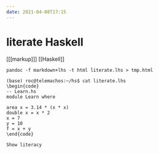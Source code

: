 ```yaml
---
date: 2021-04-08T17:15
---
```


# literate Haskell

[[[markup]]]
[[Haskell]]

    pandoc -f markdown+lhs -t html literate.lhs > tmp.html

    (base) roc@telemachos:~/hs$ cat literate.lhs
    \begin{code}
    -- Learn.hs
    module Learn where

    area x = 3.14 * (x * x)
    double x = x * 2
    x = 7
    y = 10
    f = x + y
    \end{code}

    Show literacy

